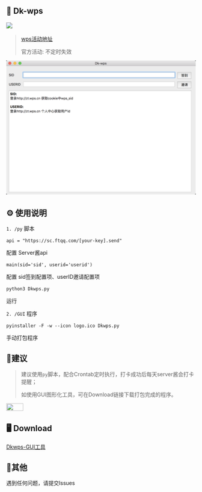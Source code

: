 ## :rainbow: Dk-wps 
[![](https://img.shields.io/badge/Python-3.7-ff69b4.svg)](https://github.com/4rat/Dk-wps) 

> [wps活动地址](https://zt.wps.cn)
> 
> 官方活动: 不定时失效

![Dk-wps.png](./Dk-wps-1.png)

## :gear: 使用说明
`1. /py` 脚本
```
api = "https://sc.ftqq.com/[your-key].send"
```
配置 Server酱api
```
main(sid='sid', userid='userid')
```
配置 sid签到配置项、userID邀请配置项
```
python3 Dkwps.py
```
运行

`2. /GUI` 程序
```
pyinstaller -F -w --icon logo.ico Dkwps.py
```
手动打包程序

## :robot:建议
> 建议使用`py`脚本，配合Crontab定时执行，打卡成功后每天server酱会打卡提醒；
> 
> 如使用GUI图形化工具，可在Download链接下载打包完成的程序。

<img src="./Dk-wps-2.png" width="30%" height="30%">

## :desktop_computer: Download
[Dkwps-GUI工具 ](https://github.com/4rat/Dk-wps/releases)

## :space_invader:其他
遇到任何问题，请提交Issues